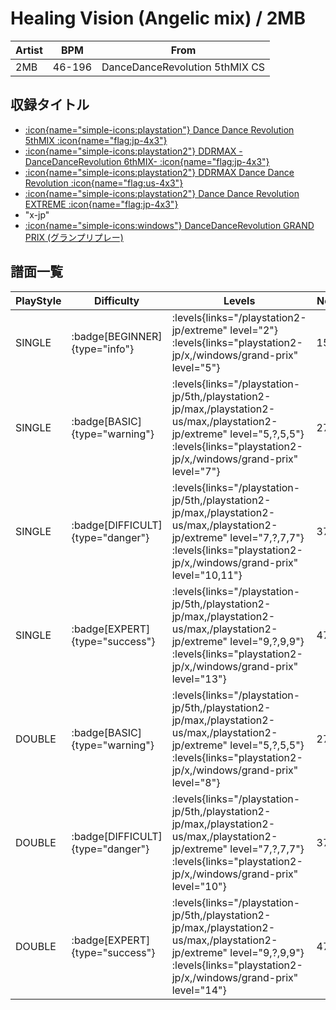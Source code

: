# Healing Vision (Angelic mix) / 2MB

|Artist|BPM|From|
|------|---|----|
|2MB|46-196|DanceDanceRevolution 5thMIX CS|

## 収録タイトル

- [:icon{name="simple-icons:playstation"} Dance Dance Revolution 5thMIX :icon{name="flag:jp-4x3"}](/playstation-jp/5th)
- [:icon{name="simple-icons:playstation2"} DDRMAX -DanceDanceRevolution 6thMIX- :icon{name="flag:jp-4x3"}](/playstation2-jp/max)
- [:icon{name="simple-icons:playstation2"} DDRMAX Dance Dance Revolution :icon{name="flag:us-4x3"}](/playstation2-us/max)
- [:icon{name="simple-icons:playstation2"} Dance Dance Revolution EXTREME :icon{name="flag:jp-4x3"}](/playstation2-jp/extreme)
- "x-jp"
- [:icon{name="simple-icons:windows"} DanceDanceRevolution GRAND PRIX (グランプリプレー)](/windows/grand-prix)

## 譜面一覧

|PlayStyle|Difficulty|Levels|Notes|Movie|
|---------|----------|------|-----|-----|
|SINGLE| :badge[BEGINNER]{type="info"}| :levels{links="/playstation2-jp/extreme" level="2"} :levels{links="playstation2-jp/x,/windows/grand-prix" level="5"}|153/0||
|SINGLE| :badge[BASIC]{type="warning"}| :levels{links="/playstation-jp/5th,/playstation2-jp/max,/playstation2-us/max,/playstation2-jp/extreme" level="5,?,5,5"} :levels{links="playstation2-jp/x,/windows/grand-prix" level="7"}|273/0||
|SINGLE| :badge[DIFFICULT]{type="danger"}| :levels{links="/playstation-jp/5th,/playstation2-jp/max,/playstation2-us/max,/playstation2-jp/extreme" level="7,?,7,7"} :levels{links="playstation2-jp/x,/windows/grand-prix" level="10,11"}|377/0||
|SINGLE| :badge[EXPERT]{type="success"}| :levels{links="/playstation-jp/5th,/playstation2-jp/max,/playstation2-us/max,/playstation2-jp/extreme" level="9,?,9,9"} :levels{links="playstation2-jp/x,/windows/grand-prix" level="13"}|479/0||
|DOUBLE| :badge[BASIC]{type="warning"}| :levels{links="/playstation-jp/5th,/playstation2-jp/max,/playstation2-us/max,/playstation2-jp/extreme" level="5,?,5,5"} :levels{links="playstation2-jp/x,/windows/grand-prix" level="8"}|272/0||
|DOUBLE| :badge[DIFFICULT]{type="danger"}| :levels{links="/playstation-jp/5th,/playstation2-jp/max,/playstation2-us/max,/playstation2-jp/extreme" level="7,?,7,7"} :levels{links="playstation2-jp/x,/windows/grand-prix" level="10"}|377/0||
|DOUBLE| :badge[EXPERT]{type="success"}| :levels{links="/playstation-jp/5th,/playstation2-jp/max,/playstation2-us/max,/playstation2-jp/extreme" level="9,?,9,9"} :levels{links="playstation2-jp/x,/windows/grand-prix" level="14"}|471/0||
